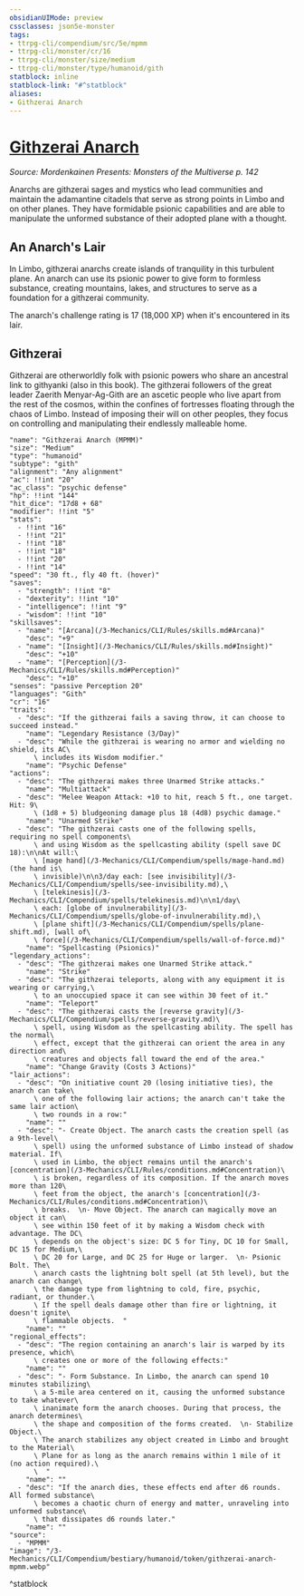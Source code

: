 ```yaml
---
obsidianUIMode: preview
cssclasses: json5e-monster
tags:
- ttrpg-cli/compendium/src/5e/mpmm
- ttrpg-cli/monster/cr/16
- ttrpg-cli/monster/size/medium
- ttrpg-cli/monster/type/humanoid/gith
statblock: inline
statblock-link: "#^statblock"
aliases:
- Githzerai Anarch
---
```

# [Githzerai Anarch](3-Mechanics\CLI\Compendium\bestiary\humanoid/githzerai-anarch-mpmm.md)
*Source: Mordenkainen Presents: Monsters of the Multiverse p. 142*  

Anarchs are githzerai sages and mystics who lead communities and maintain the adamantine citadels that serve as strong points in Limbo and on other planes. They have formidable psionic capabilities and are able to manipulate the unformed substance of their adopted plane with a thought.

## An Anarch's Lair

In Limbo, githzerai anarchs create islands of tranquility in this turbulent plane. An anarch can use its psionic power to give form to formless substance, creating mountains, lakes, and structures to serve as a foundation for a githzerai community.

The anarch's challenge rating is 17 (18,000 XP) when it's encountered in its lair.

## Githzerai

Githzerai are otherworldly folk with psionic powers who share an ancestral link to githyanki (also in this book). The githzerai followers of the great leader Zaerith Menyar-Ag-Gith are an ascetic people who live apart from the rest of the cosmos, within the confines of fortresses floating through the chaos of Limbo. Instead of imposing their will on other peoples, they focus on controlling and manipulating their endlessly malleable home.

```statblock
"name": "Githzerai Anarch (MPMM)"
"size": "Medium"
"type": "humanoid"
"subtype": "gith"
"alignment": "Any alignment"
"ac": !!int "20"
"ac_class": "psychic defense"
"hp": !!int "144"
"hit_dice": "17d8 + 68"
"modifier": !!int "5"
"stats":
  - !!int "16"
  - !!int "21"
  - !!int "18"
  - !!int "18"
  - !!int "20"
  - !!int "14"
"speed": "30 ft., fly 40 ft. (hover)"
"saves":
  - "strength": !!int "8"
  - "dexterity": !!int "10"
  - "intelligence": !!int "9"
  - "wisdom": !!int "10"
"skillsaves":
  - "name": "[Arcana](/3-Mechanics/CLI/Rules/skills.md#Arcana)"
    "desc": "+9"
  - "name": "[Insight](/3-Mechanics/CLI/Rules/skills.md#Insight)"
    "desc": "+10"
  - "name": "[Perception](/3-Mechanics/CLI/Rules/skills.md#Perception)"
    "desc": "+10"
"senses": "passive Perception 20"
"languages": "Gith"
"cr": "16"
"traits":
  - "desc": "If the githzerai fails a saving throw, it can choose to succeed instead."
    "name": "Legendary Resistance (3/Day)"
  - "desc": "While the githzerai is wearing no armor and wielding no shield, its AC\
      \ includes its Wisdom modifier."
    "name": "Psychic Defense"
"actions":
  - "desc": "The githzerai makes three Unarmed Strike attacks."
    "name": "Multiattack"
  - "desc": "Melee Weapon Attack: +10 to hit, reach 5 ft., one target. Hit: 9\
      \ (1d8 + 5) bludgeoning damage plus 18 (4d8) psychic damage."
    "name": "Unarmed Strike"
  - "desc": "The githzerai casts one of the following spells, requiring no spell components\
      \ and using Wisdom as the spellcasting ability (spell save DC 18):\n\nAt will:\
      \ [mage hand](/3-Mechanics/CLI/Compendium/spells/mage-hand.md) (the hand is\
      \ invisible)\n\n3/day each: [see invisibility](/3-Mechanics/CLI/Compendium/spells/see-invisibility.md),\
      \ [telekinesis](/3-Mechanics/CLI/Compendium/spells/telekinesis.md)\n\n1/day\
      \ each: [globe of invulnerability](/3-Mechanics/CLI/Compendium/spells/globe-of-invulnerability.md),\
      \ [plane shift](/3-Mechanics/CLI/Compendium/spells/plane-shift.md), [wall of\
      \ force](/3-Mechanics/CLI/Compendium/spells/wall-of-force.md)"
    "name": "Spellcasting (Psionics)"
"legendary_actions":
  - "desc": "The githzerai makes one Unarmed Strike attack."
    "name": "Strike"
  - "desc": "The githzerai teleports, along with any equipment it is wearing or carrying,\
      \ to an unoccupied space it can see within 30 feet of it."
    "name": "Teleport"
  - "desc": "The githzerai casts the [reverse gravity](/3-Mechanics/CLI/Compendium/spells/reverse-gravity.md)\
      \ spell, using Wisdom as the spellcasting ability. The spell has the normal\
      \ effect, except that the githzerai can orient the area in any direction and\
      \ creatures and objects fall toward the end of the area."
    "name": "Change Gravity (Costs 3 Actions)"
"lair_actions":
  - "desc": "On initiative count 20 (losing initiative ties), the anarch can take\
      \ one of the following lair actions; the anarch can't take the same lair action\
      \ two rounds in a row:"
    "name": ""
  - "desc": "- Create Object. The anarch casts the creation spell (as a 9th-level\
      \ spell) using the unformed substance of Limbo instead of shadow material. If\
      \ used in Limbo, the object remains until the anarch's [concentration](/3-Mechanics/CLI/Rules/conditions.md#Concentration)\
      \ is broken, regardless of its composition. If the anarch moves more than 120\
      \ feet from the object, the anarch's [concentration](/3-Mechanics/CLI/Rules/conditions.md#Concentration)\
      \ breaks.  \n- Move Object. The anarch can magically move an object it can\
      \ see within 150 feet of it by making a Wisdom check with advantage. The DC\
      \ depends on the object's size: DC 5 for Tiny, DC 10 for Small, DC 15 for Medium,\
      \ DC 20 for Large, and DC 25 for Huge or larger.  \n- Psionic Bolt. The\
      \ anarch casts the lightning bolt spell (at 5th level), but the anarch can change\
      \ the damage type from lightning to cold, fire, psychic, radiant, or thunder.\
      \ If the spell deals damage other than fire or lightning, it doesn't ignite\
      \ flammable objects.  "
    "name": ""
"regional_effects":
  - "desc": "The region containing an anarch's lair is warped by its presence, which\
      \ creates one or more of the following effects:"
    "name": ""
  - "desc": "- Form Substance. In Limbo, the anarch can spend 10 minutes stabilizing\
      \ a 5-mile area centered on it, causing the unformed substance to take whatever\
      \ inanimate form the anarch chooses. During that process, the anarch determines\
      \ the shape and composition of the forms created.  \n- Stabilize Object.\
      \ The anarch stabilizes any object created in Limbo and brought to the Material\
      \ Plane for as long as the anarch remains within 1 mile of it (no action required).\
      \  "
    "name": ""
  - "desc": "If the anarch dies, these effects end after d6 rounds. All formed substance\
      \ becomes a chaotic churn of energy and matter, unraveling into unformed substance\
      \ that dissipates d6 rounds later."
    "name": ""
"source":
  - "MPMM"
"image": "/3-Mechanics/CLI/Compendium/bestiary/humanoid/token/githzerai-anarch-mpmm.webp"
```
^statblock